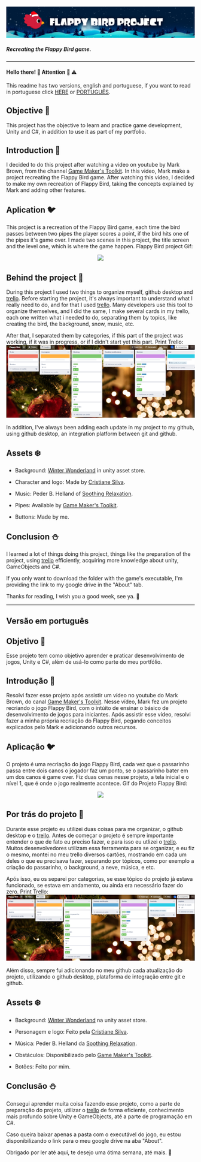 
![](ReadmeFiles/Logo4Readme.png)

##### Recreating the Flappy Bird game.

---
#### Hello there! :wave: Attention :cop: :warning:

This readme has two versions, english and portuguese, if you want to read in portuguese click [HERE](#versão-em-português) or [PORTUGUÊS](#versão-em-português).

## Objective :santa:
This project has the objective to learn and practice game development, Unity and C#, in addition to use it as part of my portfolio.

## Introduction :bell:
I decided to do this project after watching a video on youtube by Mark Brown, from the channel [Game Maker's Toolkit](https://www.youtube.com/channel/UCqJ-Xo29CKyLTjn6z2XwYAw). In this video, Mark make a project recreating the Flappy Bird game. After watching this video, I decided to make my own recreation of Flappy Bird, taking the concepts explained by Mark and adding other features.

## Aplication :bird:
This project is a recreation of the Flappy Bird game, each time the bird passes between two pipes the player scores a point, if the bird hits one of the pipes it's game over. I made two scenes in this project, the title screen and the level one, which is where the game happen.
Flappy Bird project Gif:
<p align="center">
<img src="ReadmeFiles/FlappyBirdGif1.gif" width="500px">
</p>

## Behind the project :christmas_tree:
During this project I used two things to organize myself, github desktop and [trello](https://trello.com/b/Qq4K0x4S/flappy-bird). Before starting the project, it's always important to understand what I really need to do, and for that I used [trello](https://trello.com/b/Qq4K0x4S/flappy-bird). Many developers use this tool to organize themselves, and I did the same, I make several cards in my trello, each one written what i needed to do, separating them by topics, like creating the bird, the background, snow, music, etc.

After that, I separated them by categories, if this part of the project was working, if it was in progress, or if I didn't start yet this part.
Print Trello: ![](ReadmeFiles/Print3%20english%20trello.png)

In addition, I've always been adding each update in my project to my github, using github desktop, an integration platform between git and github.

## Assets :snowflake:
- Background: [Winter Wonderland](https://assetstore.unity.com/packages/2d/textures-materials/nature/winter-wonderland-by-gamertose-49835) in unity asset store.

- Character and logo: Made by [Cristiane Silva](https://www.linkedin.com/in/cristianescs/).

- Music: Peder B. Helland of [Soothing Relaxation](https://www.youtube.com/watch?v=_j37WnwmzSI).

- Pipes: Available by [Game Maker's Toolkit](https://www.youtube.com/watch?v=XtQMytORBmM).

- Buttons: Made by me.

## Conclusion :snowman:
I learned a lot of things doing this project, things like the preparation of the project, using [trello](https://trello.com/b/Qq4K0x4S/flappy-bird) efficiently, acquiring more knowledge about unity, GameObjects and C#.

If you only want to download the folder with the game's executable, I'm providing the link to my google drive in the "About" tab.

Thanks for reading, I wish you a good week, see ya. :wave:


---
## Versão em português
## Objetivo :santa:
Esse projeto tem como objetivo aprender e praticar desenvolvimento de jogos, Unity e C#, além de usá-lo como parte do meu portfólio.

## Introdução :bell:
Resolvi fazer esse projeto após assistir um vídeo no youtube do Mark Brown, do canal [Game Maker's Toolkit](https://www.youtube.com/channel/UCqJ-Xo29CKyLTjn6z2XwYAw). Nesse vídeo, Mark fez um projeto recriando o jogo Flappy Bird, com o intúito de ensinar o básico de desenvolvimento de jogos para iniciantes. Após assistir esse vídeo, resolvi fazer a minha própria recriação do Flappy Bird, pegando conceitos explicados pelo Mark e adicionando outros recursos.

## Aplicação :bird:
O projeto é uma recriação do jogo Flappy Bird, cada vez que o passarinho passa entre dois canos o jogador faz um ponto, se o passarinho bater em um dos canos é game over. Fiz duas cenas nesse projeto, a tela inicial e o nível 1, que é onde o jogo realmente acontece.
Gif do Projeto Flappy Bird:
<p align="center">
<img src="ReadmeFiles/FlappyBirdGif1.gif" width="500px">
</p>

## Por trás do projeto :christmas_tree:
Durante esse projeto eu utilizei duas coisas para me organizar, o github desktop e o [trello](https://trello.com/b/Qq4K0x4S/flappy-bird). Antes de começar o projeto é sempre importante entender o que de fato eu preciso fazer, e para isso eu utlizei o [trello](https://trello.com/b/Qq4K0x4S/flappy-bird). Muitos desenvolvedores utilizam essa ferramenta para se organizar, e eu fiz o mesmo, montei no meu trello diversos cartões, mostrando em cada um deles o que eu precisava fazer, separando por tópicos, como por exemplo a criação do passarinho, o background, a neve, música, e etc.

Após isso, eu os separei por categorias, se esse tópico do projeto já estava funcionado, se estava em andamento, ou ainda era necessário fazer do zero.
Print Trello: ![](ReadmeFiles/Print2%20trello.png)

Além disso, sempre fui adicionando no meu github cada atualização do projeto, utilizando o github desktop, plataforma de integração entre git e github.

## Assets :snowflake:
- Background: [Winter Wonderland](https://assetstore.unity.com/packages/2d/textures-materials/nature/winter-wonderland-by-gamertose-49835) na unity asset store.

- Personagem e logo: Feito pela [Cristiane Silva](https://www.linkedin.com/in/cristianescs/).

- Música: Peder B. Helland da [Soothing Relaxation](https://www.youtube.com/watch?v=_j37WnwmzSI).

- Obstáculos: Disponibilizado pelo [Game Maker's Toolkit](https://www.youtube.com/watch?v=XtQMytORBmM).

- Botões: Feito por mim.

## Conclusão :snowman:

Consegui aprender muita coisa fazendo esse projeto, como a parte de preparação do projeto, utilizar o [trello](https://trello.com/b/Qq4K0x4S/flappy-bird) de forma eficiente, conhecimento mais profundo sobre Unity e GameObjects, até a parte de programação em C#.

Caso queira baixar apenas a pasta com o executável do jogo, eu estou disponibilizando o link para o meu google drive na aba "About".

Obrigado por ler até aqui, te desejo uma ótima semana, até mais. :wave: